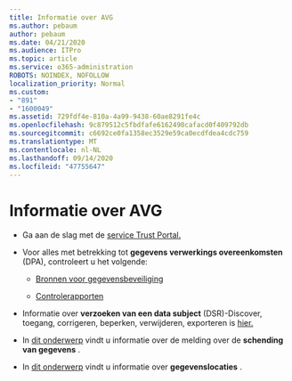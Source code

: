 ```yaml
---
title: Informatie over AVG
ms.author: pebaum
author: pebaum
ms.date: 04/21/2020
ms.audience: ITPro
ms.topic: article
ms.service: o365-administration
ROBOTS: NOINDEX, NOFOLLOW
localization_priority: Normal
ms.custom:
- "891"
- "1600049"
ms.assetid: 729fdf4e-810a-4a99-9438-60ae8291fe4c
ms.openlocfilehash: 9c879512c5fbdfafe6162490cafacd0f409792db
ms.sourcegitcommit: c6692ce0fa1358ec3529e59ca0ecdfdea4cdc759
ms.translationtype: MT
ms.contentlocale: nl-NL
ms.lasthandoff: 09/14/2020
ms.locfileid: "47755647"
---
```

# <a name="information-about-gdpr"></a>Informatie over AVG

- Ga aan de slag met de [service Trust Portal.](https://servicetrust.microsoft.com/ViewPage/GDPRGetStarted)

- Voor alles met betrekking tot **gegevens verwerkings overeenkomsten** (DPA), controleert u het volgende:

  - [Bronnen voor gegevensbeveiliging](https://servicetrust.microsoft.com/ViewPage/TrustDocuments)

  - [Controlerapporten](https://servicetrust.microsoft.com/ViewPage/MSComplianceGuide)

- Informatie over **verzoeken van een data subject** (DSR)-Discover, toegang, corrigeren, beperken, verwijderen, exporteren is [hier.](https://docs.microsoft.com/microsoft-365/compliance/gdpr-dsr-office365)

- In [dit onderwerp](https://servicetrust.microsoft.com/ViewPage/GDPRBreach) vindt u informatie over de melding over de **schending van gegevens** .

- In [dit onderwerp](https://products.office.com/where-is-your-data-located?ms.officeurl=datamaps&amp;geo=All#All) vindt u informatie over **gegevenslocaties** .
